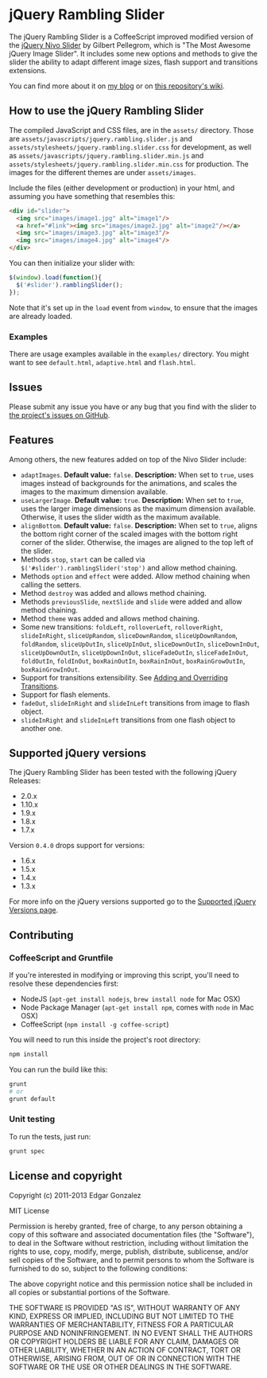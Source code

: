 # jQuery Rambling Slider

The jQuery Rambling Slider is a CoffeeScript improved modified version of the [jQuery Nivo Slider](http://github.com/gilbitron/Nivo-Slider) by Gilbert Pellegrom, which is "The Most Awesome jQuery Image Slider".
It includes some new options and methods to give the slider the ability to adapt different image sizes, flash support and transitions extensions.

You can find more about it on [my blog](http://www.ramblinglabs.com/blog) or on [this repository's wiki](http://github.com/gonzedge/rambling.slider/wiki).

## How to use the jQuery Rambling Slider

The compiled JavaScript and CSS files, are in the `assets/` directory. Those are `assets/javascripts/jquery.rambling.slider.js` and `assets/stylesheets/jquery.rambling.slider.css` for development, as well as `assets/javascripts/jquery.rambling.slider.min.js` and `assets/stylesheets/jquery.rambling.slider.min.css` for production. The images for the different themes are under `assets/images`.

Include the files (either development or production) in your html, and assuming you have something that resembles this:

``` html
<div id="slider">
  <img src="images/image1.jpg" alt="image1"/>
  <a href="#link"><img src="images/image2.jpg" alt="image2"/></a>
  <img src="images/image3.jpg" alt="image3"/>
  <img src="images/image4.jpg" alt="image4"/>
</div>
```

You can then initialize your slider with:

``` javascript
$(window).load(function(){
  $('#slider').ramblingSlider();
});
```

Note that it's set up in the `load` event from `window`, to ensure that the images are already loaded.

### Examples

There are usage examples available in the `examples/` directory.
You might want to see `default.html`, `adaptive.html` and `flash.html`.

## Issues

Please submit any issue you have or any bug that you find with the slider to [the project's issues on GitHub](http://github.com/gonzedge/rambling.slider/issues).

## Features

Among others, the new features added on top of the Nivo Slider include:

* `adaptImages`. __Default value:__ `false`. __Description:__ When set to `true`, uses images instead of backgrounds for the animations, and scales the images to the maximum dimension available.
* `useLargerImage`. __Default value:__ `true`. __Description:__ When set to `true`, uses the larger image dimensions as the maximum dimension available. Otherwise, it uses the slider width as the maximum available.
* `alignBottom`. __Default value:__ `false`. __Description:__ When set to `true`, aligns the bottom right corner of the scaled images with the bottom right corner of the slider. Otherwise, the images are aligned to the top left of the slider.
* Methods `stop`, `start` can be called via `$('#slider').ramblingSlider('stop')` and allow method chaining.
* Methods `option` and `effect` were added. Allow method chaining when calling the setters.
* Method `destroy` was added and allows method chaining.
* Methods `previousSlide`, `nextSlide` and `slide` were added and allow method chaining.
* Method `theme` was added and allows method chaining.
* Some new transitions: `foldLeft`, `rolloverLeft`, `rolloverRight`, `slideInRight`, `sliceUpRandom`, `sliceDownRandom`, `sliceUpDownRandom`, `foldRandom`, `sliceUpOutIn`, `sliceUpInOut`, `sliceDownOutIn`, `sliceDownInOut`, `sliceUpDownOutIn`, `sliceUpDownInOut`, `sliceFadeOutIn`, `sliceFadeInOut`, `foldOutIn`, `foldInOut`, `boxRainOutIn`, `boxRainInOut`, `boxRainGrowOutIn`, `boxRainGrowInOut`.
* Support for transitions extensibility. See [Adding and Overriding Transitions](http://github.com/gonzedge/rambling.slider/wiki/Adding-and-Overriding-Transitions).
* Support for flash elements.
* `fadeOut`, `slideInRight` and `slideInLeft` transitions from image to flash object.
* `slideInRight` and `slideInLeft` transitions from one flash object to another one.

## Supported jQuery versions

The jQuery Rambling Slider has been tested with the following jQuery Releases:

* 2.0.x
* 1.10.x
* 1.9.x
* 1.8.x
* 1.7.x

Version `0.4.0` drops support for versions:

* 1.6.x
* 1.5.x
* 1.4.x
* 1.3.x

For more info on the jQuery versions supported go to the [Supported jQuery Versions page](http://github.com/gonzedge/rambling.slider/wiki/Supported-jQuery-Versions).

## Contributing

### CoffeeScript and Gruntfile

If you're interested in modifying or improving this script, you'll need to resolve these dependencies first:

* NodeJS (`apt-get install nodejs`, `brew install node` for Mac OSX)
* Node Package Manager (`apt-get install npm`, comes with `node` in Mac OSX)
* CoffeeScript (`npm install -g coffee-script`)

You will need to run this inside the project's root directory:

``` bash
npm install
```

You can run the build like this:

``` bash
grunt
# or
grunt default
```

### Unit testing

To run the tests, just run:

``` bash
grunt spec
```

## License and copyright

Copyright (c) 2011-2013 Edgar Gonzalez

MIT License

Permission is hereby granted, free of charge, to any person obtaining a copy of this software and associated documentation files (the "Software"), to deal in the Software without restriction, including without limitation the rights to use, copy, modify, merge, publish, distribute, sublicense, and/or sell copies of the Software, and to permit persons to whom the Software is furnished to do so, subject to the following conditions:

The above copyright notice and this permission notice shall be included in all copies or substantial portions of the Software.

THE SOFTWARE IS PROVIDED "AS IS", WITHOUT WARRANTY OF ANY KIND, EXPRESS OR IMPLIED, INCLUDING BUT NOT LIMITED TO THE WARRANTIES OF MERCHANTABILITY, FITNESS FOR A PARTICULAR PURPOSE AND NONINFRINGEMENT. IN NO EVENT SHALL THE AUTHORS OR COPYRIGHT HOLDERS BE LIABLE FOR ANY CLAIM, DAMAGES OR OTHER LIABILITY, WHETHER IN AN ACTION OF CONTRACT, TORT OR OTHERWISE, ARISING FROM, OUT OF OR IN CONNECTION WITH THE SOFTWARE OR THE USE OR OTHER DEALINGS IN THE SOFTWARE.
